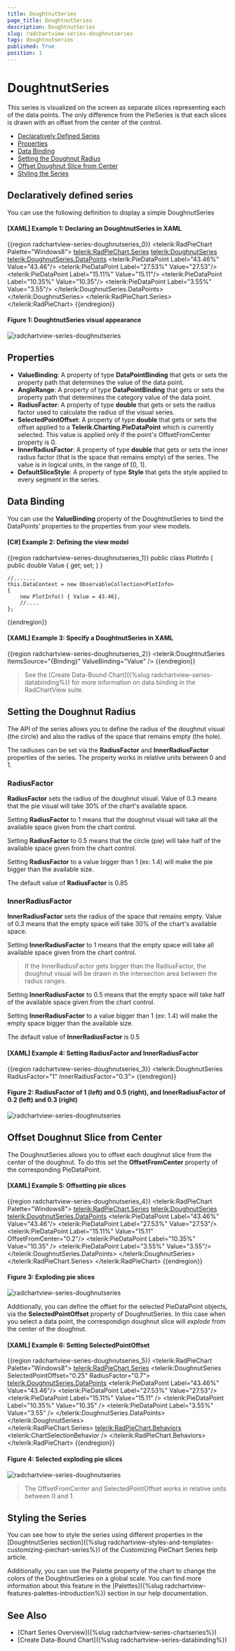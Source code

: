 ```yaml
---
title: DoughtnutSeries
page_title: DoughtnutSeries
description: DoughtnutSeries
slug: radchartview-series-doughnutseries
tags: doughtnutseries
published: True
position: 1
---
```


# DoughtnutSeries

This series is visualized on the screen as separate slices representing each of the data points. The only difference from the PieSeries is that each slices is drawn with an offset from the center of the control.

* [Declaratively Defined Series](#declaratively-defined-series)
* [Properties](#properties)
* [Data Binding](#data-binding)
* [Setting the Doughnut Radius](#setting-the-doughnut-radius)
* [Offset Doughnut Slice from Center](#offset-doughnut-slice-from-center)
* [Styling the Series](#styling-the-series)      

## Declaratively defined series

You can use the following definition to display a simple DoughnutSeries

#### __[XAML] Example 1: Declaring an DoughtnutSeries in XAML__
{{region  radchartview-series-doughnutseries_0}}
	<telerik:RadPieChart Palette="Windows8">
		<telerik:RadPieChart.Series>
			<telerik:DoughnutSeries>
				<telerik:DoughnutSeries.DataPoints>
					<telerik:PieDataPoint Label="43.46%" Value="43.46"/>
					<telerik:PieDataPoint Label="27.53%" Value="27.53"/>
					<telerik:PieDataPoint Label="15.11%" Value="15.11"/>
					<telerik:PieDataPoint Label="10.35%" Value="10.35"/>
					<telerik:PieDataPoint Label="3.55%" Value="3.55"/>
				</telerik:DoughnutSeries.DataPoints>
			</telerik:DoughnutSeries>
		</telerik:RadPieChart.Series>
	</telerik:RadPieChart>
{{endregion}}

#### __Figure 1: DoughtnutSeries visual appearance__	
![radchartview-series-doughnutseries](images/radchartview-series-doughnutseries.png)

## Properties

* __ValueBinding__: A property of type __DataPointBinding__ that gets or sets the property path that determines the value of the data point.
* __AngleRange__: A property of type __DataPointBinding__ that gets or sets the property path that determines the category value of the data point.
* __RadiusFactor__: A property of type __double__ that gets or sets the radius factor used to calculate the radius of the visual series.
* __SelectedPointOffset__: A property of type __double__ that gets or sets the offset applied to a __Telerik.Charting.PieDataPoint__ which is currently selected. This value is applied only if the point's OffsetFromCenter property is 0.
* __InnerRadiusFactor__: A property of type __double__ that gets or sets the inner radius factor (that is the space that remains empty) of the series. The value is in logical units, in the range of [0, 1].
* __DefaultSliceStyle__: A property of type __Style__ that gets the style applied to every segment in the series.

## Data Binding

You can use the __ValueBinding__ property of the DoughtnutSeries to bind the DataPoints’ properties to the properties from your view models.

#### __[C#] Example 2: Defining the view model__

{{region radchartview-series-doughnutseries_1}}
	public class PlotInfo
    {
        public double Value { get; set; }
    }

	//.......
	this.DataContext = new ObservableCollection<PlotInfo>
	{
		new PlotInfo() { Value = 43.46},
		//....
	};
{{endregion}}		

#### __[XAML] Example 3: Specify a DoughtnutSeries in XAML__
{{region radchartview-series-doughnutseries_2}}
	<telerik:DoughtnutSeries ItemsSource="{Binding}" ValueBinding="Value" />
{{endregion}}	

>See the [Create Data-Bound Chart]({%slug radchartview-series-databinding%}) for more information on data binding in the RadChartView suite.

## Setting the Doughnut Radius

The API of the series allows you to define the radius of the doughnut visual (the circle) and also the radius of the space that remains empty (the hole).

The radiuses can be set via the  __RadiusFactor__  and __InnerRadiusFactor__ properties of the series. The property works in relative units between 0 and 1.

### RadiusFactor

__RadiusFactor__ sets the radius of the doughnut visual. Value of 0.3 means that the pie visual will take 30% of the chart's available space.

Setting __RadiusFactor__ to 1 means that the doughnut visual will take all the available space given from the chart control. 

Setting  __RadiusFactor__ to 0.5 means that the circle (pie) will take half of the available space given from the chart control. 

Setting __RadiusFactor__ to a value bigger than 1 (ex: 1.4) will make the pie bigger than the available size.

The default value of __RadiusFactor__ is 0.85

### InnerRadiusFactor

__InnerRadiusFactor__ sets the radius of the space that remains empty. Value of 0.3 means that the empty space will take 30% of the chart's available space. 

Setting __InnerRadiusFactor__ to 1 means that the empty space will take all available space given from the chart control. 

> If the InnerRadiusFactor gets bigger than the RadiusFactor, the doughnut visual will be drawn in the intersection area between the radius ranges.

Setting  __InnerRadiusFactor__ to 0.5 means that the empty space will take half of the available space given from the chart control. 

Setting __InnerRadiusFactor__ to a value bigger than 1 (ex: 1.4) will make the empty space bigger than the available size.

The default value of __InnerRadiusFactor__ is 0.5

#### __[XAML] Example 4: Setting RadiusFactor and InnerRadiusFactor__
{{region radchartview-series-doughnutseries_3}}
	<telerik:DoughnutSeries RadiusFactor="1" InnerRadiusFactor="0.3">
{{endregion}}	

#### __Figure 2: RadiusFactor of 1 (left) and 0.5 (right), and InnerRadiusFactor of 0.2 (left) and 0.3 (right)__
![radchartview-series-doughnutseries](images/radchartview-series-doughnutseries-1.png)

## Offset Doughnut Slice from Center

The DoughnutSeries allows you to offset each doughnut slice from the center of the doughnut. To do this set the __OffsetFromCenter__ property of the corresponding PieDataPoint.

#### __[XAML] Example 5: Offsetting pie slices__
{{region radchartview-series-doughnutseries_4}}
	<telerik:RadPieChart Palette="Windows8">
		<telerik:RadPieChart.Series>
			<telerik:DoughnutSeries>
				<telerik:DoughnutSeries.DataPoints>
					<telerik:PieDataPoint Label="43.46%" Value="43.46"/>
					<telerik:PieDataPoint Label="27.53%" Value="27.53"/>
					<telerik:PieDataPoint Label="15.11%" Value="15.11" OffsetFromCenter="0.2"/>
					<telerik:PieDataPoint Label="10.35%" Value="10.35" />
					<telerik:PieDataPoint Label="3.55%" Value="3.55"/>
				</telerik:DoughnutSeries.DataPoints>
			</telerik:DoughnutSeries>
		</telerik:RadPieChart.Series>
	</telerik:RadPieChart>
{{endregion}}	

#### __Figure 3: Exploding pie slices__
![radchartview-series-doughnutseries](images/radchartview-series-doughnutseries-2.png)

Additionally, you can define the offset for the selected PieDataPoint objects, via the __SelectedPointOffset__ property of DoughnutSeries. In this case when you select a data point, the correspondign doughnut slice will *explode* from the center of the doughnut.

#### __[XAML] Example 6: Setting SelectedPointOffset__
{{region radchartview-series-doughnutseries_5}}
	<telerik:RadPieChart Palette="Windows8">
		<telerik:RadPieChart.Series>
			<telerik:DoughnutSeries SelectedPointOffset="0.25" RadiusFactor="0.7">
				<telerik:DoughnutSeries.DataPoints>
					<telerik:PieDataPoint Label="43.46%" Value="43.46"/>
					<telerik:PieDataPoint Label="27.53%" Value="27.53"/>
					<telerik:PieDataPoint Label="15.11%" Value="15.11" />
					<telerik:PieDataPoint Label="10.35%" Value="10.35" />
					<telerik:PieDataPoint Label="3.55%" Value="3.55" />
				</telerik:DoughnutSeries.DataPoints>
			</telerik:DoughnutSeries>                
		</telerik:RadPieChart.Series>
		<telerik:RadPieChart.Behaviors>
			<telerik:ChartSelectionBehavior />
		</telerik:RadPieChart.Behaviors>
	</telerik:RadPieChart>
{{endregion}}

#### __Figure 4: Selected exploding pie slices__
![radchartview-series-doughnutseries](images/radchartview-series-doughnutseries-3.png)

> The OffsetFromCenter and SelectedPointOffset works in relative units between 0 and 1. 

## Styling the Series

You can see how to style the series using different properties in the [DoughtnutSeries section]({%slug radchartview-styles-and-templates-customizing-piechart-series%}) of the Customizing PieChart Series help article.

Additionally, you can use the Palette property of the chart to change the colors of the DoughtnutSeries on a global scale. You can find more information about this feature in the [Palettes]({%slug radchartview-features-palettes-introduction%}) section in our help documentation.

## See Also
 * [Chart Series Overview]({%slug radchartview-series-chartseries%})
 * [Create Data-Bound Chart]({%slug radchartview-series-databinding%})
